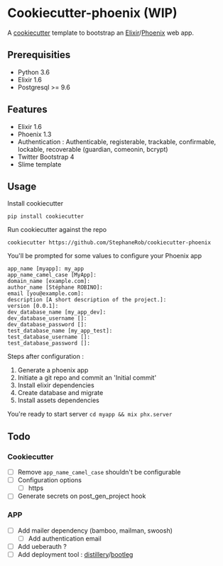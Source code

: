 # Cookiecutter-phoenix (WIP)

A [cookiecutter](https://github.com/audreyr/cookiecutter) template to bootstrap an [Elixir](https://elixir-lang.org/)/[Phoenix](http://phoenixframework.org/) web app.

## Prerequisities

- Python 3.6
- Elixir 1.6
- Postgresql >= 9.6

## Features

- Elixir 1.6
- Phoenix 1.3
- Authentication : Authenticable, registerable, trackable, confirmable, lockable, recoverable (guardian, comeonin, bcrypt)
- Twitter Bootstrap 4
- Slime template

## Usage

Install cookiecutter

```
pip install cookiecutter
```

Run cookiecutter against the repo

```
cookiecutter https://github.com/StephaneRob/cookiecutter-phoenix
```

You'll be prompted for some values to configure your Phoenix app

```
app_name [myapp]: my_app
app_name_camel_case [MyApp]:
domain_name [example.com]:
author_name [Stéphane ROBINO]:
email [you@example.com]:
description [A short description of the project.]:
version [0.0.1]:
dev_database_name [my_app_dev]:
dev_database_username []:
dev_database_password []:
test_database_name [my_app_test]:
test_database_username []:
test_database_password []:
```

Steps after configuration :

1. Generate a phoenix app
2. Initiate a git repo and commit an 'Initial commit'
3. Install elixir dependencies
4. Create database and migrate
5. Install assets dependencies

You're ready to start server `cd myapp && mix phx.server`

## Todo

### Cookiecutter
- [ ] Remove `app_name_camel_case` shouldn't be configurable
- [ ] Configuration options
  - [ ] https
- [ ] Generate secrets on post_gen_project hook

### APP
- [ ] Add mailer dependency (bamboo, mailman, swoosh)
  - [ ] Add authentication email
- [ ] Add ueberauth ?
- [ ] Add deployment tool : [distillery](https://github.com/bitwalker/distillery)/[bootleg](https://github.com/labzero/bootleg)
